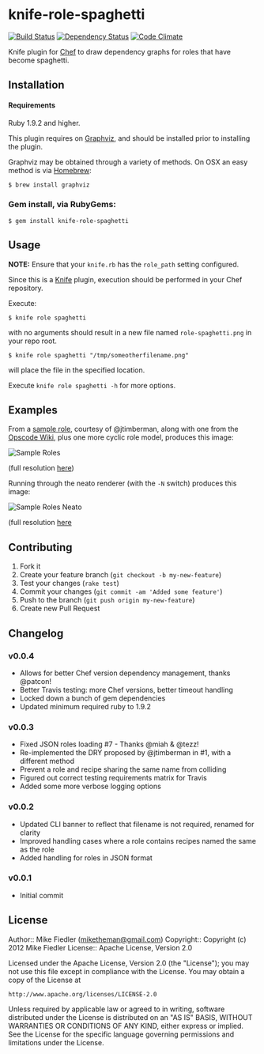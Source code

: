 # knife-role-spaghetti
[![Build Status](https://secure.travis-ci.org/miketheman/knife-role-spaghetti.png?branch=master)](http://travis-ci.org/miketheman/knife-role-spaghetti)
[![Dependency Status](https://gemnasium.com/miketheman/knife-role-spaghetti.png)](https://gemnasium.com/miketheman/knife-role-spaghetti)
[![Code Climate](https://codeclimate.com/badge.png)](https://codeclimate.com/github/miketheman/knife-role-spaghetti)

Knife plugin for [Chef][chef] to draw dependency graphs for roles that have become spaghetti.

## Installation

#### Requirements

Ruby 1.9.2 and higher.

This plugin requires on [Graphviz][graphviz], and should be installed prior to
installing the plugin.

Graphviz may be obtained through a variety of methods. On OSX an easy method is
via [Homebrew][homebrew]:

    $ brew install graphviz

### Gem install, via RubyGems:

    $ gem install knife-role-spaghetti

## Usage

**NOTE:** Ensure that your `knife.rb` has the `role_path` setting configured.

Since this is a [Knife][knife] plugin, execution should be performed in your Chef repository.

Execute:

    $ knife role spaghetti

with no arguments should result in a new file named `role-spaghetti.png` in your
repo root.

    $ knife role spaghetti "/tmp/someotherfilename.png"

will place the file in the specified location.

Execute `knife role spaghetti -h` for more options.

## Examples
From a [sample role][sample role jt], courtesy of @jtimberman, along with one from the [Opscode Wiki][sample role wiki], plus one more cyclic role model, produces this image:

![Sample Roles][sample roles]

(full resolution [here](http://cl.ly/image/1C0Q3p0y093s))

Running through the neato renderer (with the `-N` switch) produces this image:

![Sample Roles Neato][sample roles neato]

(full resolution [here](http://cl.ly/image/2s340G0x3d33)

## Contributing
1. Fork it
1. Create your feature branch (`git checkout -b my-new-feature`)
1. Test your changes (`rake test`)
1. Commit your changes (`git commit -am 'Added some feature'`)
1. Push to the branch (`git push origin my-new-feature`)
1. Create new Pull Request

[chef]: http://www.opscode.com/chef/
[graphviz]: http://www.graphviz.org/
[homebrew]: http://mxcl.github.com/homebrew/
[knife]: http://wiki.opscode.com/display/chef/Knife
[sample role jt]: https://gist.github.com/858903
[sample role wiki]: http://wiki.opscode.com/display/chef/Roles#Roles-TheRubyDSL
[sample roles]: http://f.cl.ly/items/0w3r0k1I291g3x230m3y/rsz_sample-roles.png "Sample Roles"
[sample roles neato]: http://f.cl.ly/items/370L0z3L2U0l341Q0f2k/rsz_sample-roles-neato.png "Sample Roles - neato"

## Changelog

### v0.0.4
* Allows for better Chef version dependency management, thanks @patcon!
* Better Travis testing: more Chef versions, better timeout handling
* Locked down a bunch of gem dependencies
* Updated minimum required ruby to 1.9.2

### v0.0.3
* Fixed JSON roles loading #7 - Thanks @miah & @tezz!
* Re-implemented the DRY proposed by @jtimberman in #1, with a different method
* Prevent a role and recipe sharing the same name from colliding
* Figured out correct testing requirements matrix for Travis
* Added some more verbose logging options

### v0.0.2
* Updated CLI banner to reflect that filename is not required, renamed for clarity
* Improved handling cases where a role contains recipes named the same as the role
* Added handling for roles in JSON format

### v0.0.1
* Initial commit

## License

Author:: Mike Fiedler (<miketheman@gmail.com>)
Copyright:: Copyright (c) 2012 Mike Fiedler
License:: Apache License, Version 2.0

Licensed under the Apache License, Version 2.0 (the "License");
you may not use this file except in compliance with the License.
You may obtain a copy of the License at

    http://www.apache.org/licenses/LICENSE-2.0

Unless required by applicable law or agreed to in writing, software
distributed under the License is distributed on an "AS IS" BASIS,
WITHOUT WARRANTIES OR CONDITIONS OF ANY KIND, either express or implied.
See the License for the specific language governing permissions and
limitations under the License.
